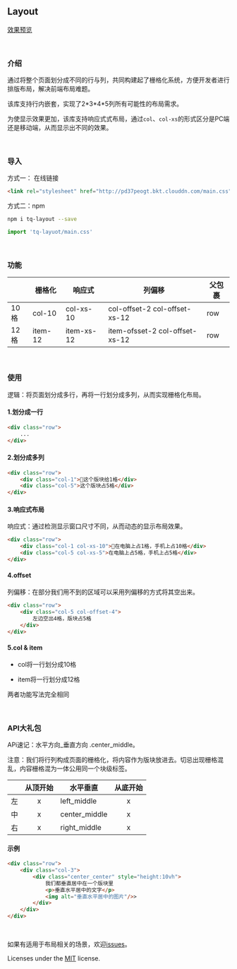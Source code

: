 ## Layout

[效果预览](https://jilaokang.club/layout/example/)

<br/>

### 介绍
通过将整个页面划分成不同的行与列，共同构建起了栅格化系统，方便开发者进行排版布局，解决前端布局难题。

该库支持行内嵌套，实现了2\*3\*4\*5列所有可能性的布局需求。

为使显示效果更加，该库支持响应式式布局，通过`col`、`col-xs`的形式区分是PC端还是移动端，从而显示出不同的效果。

<br/>

### 导入 

方式一： 在线链接

```html
<link rel="stylesheet" href="http://pd37peogt.bkt.clouddn.com/main.css">
```
方式二：npm

````bash
npm i tq-layout --save
````
````js
import 'tq-layuot/main.css'
````

<br/>

### 功能
|      | 栅格化  | 响应式     | 列偏移                         | 父包裹 |
| ---- | ------- | ---------- | ------------------------------ | ------ |
| 10格 | col-10  | col-xs-10  | col-offset-2 col-offset-xs-12  | row    |
| 12格 | item-12 | item-xs-12 | item-ofsset-2 col-offset-xs-12 | row    |

<br/>

### 使用

逻辑：将页面划分成多行，再将一行划分成多列，从而实现栅格化布局。

#### 1.划分成一行

````html
<div class="row">
    ...
</div>
````

#### 2.划分成多列

````html
<div class="row">
    <div class="col-1">这个版块给1格</div>
    <div class="col-5">这个版块占5格</div>
</div>
````

#### 3.响应式布局

响应式：通过检测显示窗口尺寸不同，从而动态的显示布局效果。

````html
<div class="row">
    <div class="col-1 col-xs-10">在电脑上占1格，手机上占10格</div>
    <div class="col-5 col-xs-5">在电脑上占5格，手机上占5格</div>
</div>
````

#### 4.offset

列偏移：在部分我们用不到的区域可以采用列偏移的方式将其空出来。

````html
<div class="row">
    <div class="col-5 col-offset-4">
        左边空出4格，版块占5格
    </div>
</div>
````

#### 5.col & item

- col将一行划分成10格

- item将一行划分成12格

两者功能写法完全相同

<br/>

### API大礼包

APi速记：水平方向_垂直方向 .center_middle。

注意：我们将行列构成页面的栅格化，将内容作为版块放进去。切忌出现栅格混乱，内容栅格混为一体公用同一个块级标签。


|    | 从顶开始 | 水平垂直     | 从底开始 |
| -- | :----------:| ---------------- | :--------: |
| 左 |      x      | left_middle   |   x       |
| 中 |     x       | center_middle |     x     |
| 右 |      x      | right_middle |    x      |

#### 示例

````html
<div class="row">
    <div class="col-3">
        <div class="center_center" style="height:10vh">
            我们都垂直居中在一个版块里
            <p>垂直水平居中的文字</p>
            <img alt="垂直水平居中的图片"/>>
        </div>
    </div>
</div>
````

<br/>

如果有适用于布局相关的场景，欢迎[issues](https://github.com/jilaokang/layout/issues)。

Licenses under the [MIT](https://opensource.org/licenses/MIT) license.
